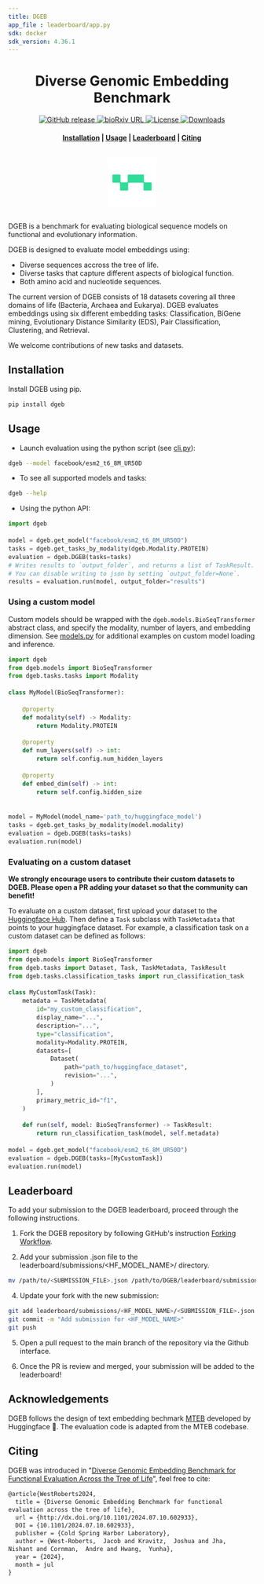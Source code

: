 ```yaml
---
title: DGEB
app_file : leaderboard/app.py
sdk: docker
sdk_version: 4.36.1
---
```

<h1 align="center">Diverse Genomic Embedding Benchmark</h1>

<p align="center">
    <a href="https://github.com/tattabio/dgeb/releases">
        <img alt="GitHub release" src="https://img.shields.io/github/v/release/tattabio/dgeb.svg">
    </a>
    <a href="https://www.biorxiv.org/content/10.1101/2024.07.10.602933v1">
        <img alt="bioRxiv URL" src="https://img.shields.io/badge/bioRxiv-602933v1-b31b1b.svg">
    </a>
    <a href="https://github.com/tattabio/dgeb/blob/main/LICENSE">
        <img alt="License" src="https://img.shields.io/github/license/tattabio/dgeb.svg">
    </a>
    <a href="https://pepy.tech/project/dgeb">
        <img alt="Downloads" src="https://static.pepy.tech/personalized-badge/dgeb?period=total&units=international_system&left_color=grey&right_color=orange&left_text=Downloads">
    </a>
</p>

<h4 align="center">
    <p>
        <a href="#installation">Installation</a> |
        <a href="#usage">Usage</a> |
        <a href="https://huggingface.co/spaces/tattabio/DGEB">Leaderboard</a> |
        <a href="#citing">Citing</a>
    <p>
</h4>

<h3 align="center">
    <a href="https://huggingface.co/spaces/dgeb"><img style="float: middle; padding: 10px 10px 10px 10px;" width="100" height="100" src="./docs/images/tatta_logo.png" /></a>
</h3>

DGEB is a benchmark for evaluating biological sequence models on functional and evolutionary information.

DGEB is designed to evaluate model embeddings using:

- Diverse sequences accross the tree of life.
- Diverse tasks that capture different aspects of biological function.
- Both amino acid and nucleotide sequences.

The current version of DGEB consists of 18 datasets covering all three domains of life (Bacteria, Archaea and Eukarya). DGEB evaluates embeddings using six different embedding tasks: Classification, BiGene mining, Evolutionary Distance Similarity (EDS), Pair Classification, Clustering, and Retrieval.

We welcome contributions of new tasks and datasets.

## Installation

Install DGEB using pip.

```bash
pip install dgeb
```

## Usage

- Launch evaluation using the python script (see [cli.py](https://github.com/tattabio/dgeb/blob/main/dgeb/cli.py)):

```bash
dgeb --model facebook/esm2_t6_8M_UR50D
```

- To see all supported models and tasks:

```bash
dgeb --help
```

- Using the python API:

```py
import dgeb

model = dgeb.get_model("facebook/esm2_t6_8M_UR50D")
tasks = dgeb.get_tasks_by_modality(dgeb.Modality.PROTEIN)
evaluation = dgeb.DGEB(tasks=tasks)
# Writes results to `output_folder`, and returns a list of TaskResult.
# You can disable writing to json by setting `output_folder=None`.
results = evaluation.run(model, output_folder="results")
```

### Using a custom model

Custom models should be wrapped with the `dgeb.models.BioSeqTransformer` abstract class, and specify the modality, number of layers, and embedding dimension. See [models.py](https://github.com/tattabio/dgeb/blob/main/dgeb/models.py) for additional examples on custom model loading and inference.

```python
import dgeb
from dgeb.models import BioSeqTransformer
from dgeb.tasks.tasks import Modality

class MyModel(BioSeqTransformer):

    @property
    def modality(self) -> Modality:
        return Modality.PROTEIN

    @property
    def num_layers(self) -> int:
        return self.config.num_hidden_layers

    @property
    def embed_dim(self) -> int:
        return self.config.hidden_size


model = MyModel(model_name='path_to/huggingface_model')
tasks = dgeb.get_tasks_by_modality(model.modality)
evaluation = dgeb.DGEB(tasks=tasks)
evaluation.run(model)
```

### Evaluating on a custom dataset

**We strongly encourage users to contribute their custom datasets to DGEB. Please open a PR adding your dataset so that the community can benefit!**

To evaluate on a custom dataset, first upload your dataset to the [Huggingface Hub](https://huggingface.co/docs/hub/en/datasets-adding). Then define a `Task` subclass with `TaskMetadata` that points to your huggingface dataset. For example, a classification task on a custom dataset can be defined as follows:

```python
import dgeb
from dgeb.models import BioSeqTransformer
from dgeb.tasks import Dataset, Task, TaskMetadata, TaskResult
from dgeb.tasks.classification_tasks import run_classification_task

class MyCustomTask(Task):
    metadata = TaskMetadata(
        id="my_custom_classification",
        display_name="...",
        description="...",
        type="classification",
        modality=Modality.PROTEIN,
        datasets=[
            Dataset(
                path="path_to/huggingface_dataset",
                revision="...",
            )
        ],
        primary_metric_id="f1",
    )

    def run(self, model: BioSeqTransformer) -> TaskResult:
        return run_classification_task(model, self.metadata)

model = dgeb.get_model("facebook/esm2_t6_8M_UR50D")
evaluation = dgeb.DGEB(tasks=[MyCustomTask])
evaluation.run(model)
```

## Leaderboard

To add your submission to the DGEB leaderboard, proceed through the following instructions.

1. Fork the DGEB repository by following GitHub's instruction [Forking Workflow](https://docs.github.com/en/pull-requests/collaborating-with-pull-requests/proposing-changes-to-your-work-with-pull-requests/creating-a-pull-request-from-a-fork).

2. Add your submission .json file to the leaderboard/submissions/<HF_MODEL_NAME>/ directory. 

```bash
mv /path/to/<SUBMISSION_FILE>.json /path/to/DGEB/leaderboard/submissions/<HF_MODEL_NAME>/
```

4. Update your fork with the new submission:

```bash
git add leaderboard/submissions/<HF_MODEL_NAME>/<SUBMISSION_FILE>.json
git commit -m "Add submission for <HF_MODEL_NAME>"
git push
```

5. Open a pull request to the main branch of the repository via the Github interface.

6. Once the PR is review and merged, your submission will be added to the leaderboard!


## Acknowledgements

DGEB follows the design of text embedding bechmark [MTEB](https://github.com/embeddings-benchmark/mteb) developed by Huggingface 🤗. The evaluation code is adapted from the MTEB codebase.

## Citing

DGEB was introduced in "[Diverse Genomic Embedding Benchmark for Functional Evaluation Across the Tree of Life](https://www.biorxiv.org/content/10.1101/2024.07.10.602933v1)", feel free to cite:

```
@article{WestRoberts2024,
  title = {Diverse Genomic Embedding Benchmark for functional evaluation across the tree of life},
  url = {http://dx.doi.org/10.1101/2024.07.10.602933},
  DOI = {10.1101/2024.07.10.602933},
  publisher = {Cold Spring Harbor Laboratory},
  author = {West-Roberts,  Jacob and Kravitz,  Joshua and Jha,  Nishant and Cornman,  Andre and Hwang,  Yunha},
  year = {2024},
  month = jul 
}
```
